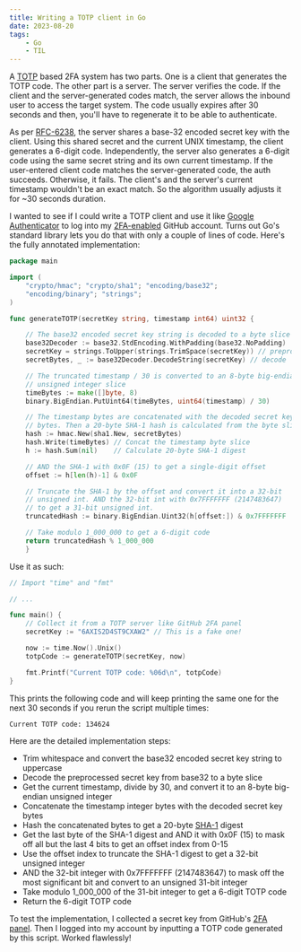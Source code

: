 ```yaml
---
title: Writing a TOTP client in Go
date: 2023-08-20
tags:
    - Go
    - TIL
---
```


A [TOTP] based 2FA system has two parts. One is a client that generates the TOTP code. The
other part is a server. The server verifies the code. If the client and the server-generated
codes match, the server allows the inbound user to access the target system. The code
usually expires after 30 seconds and then, you'll have to regenerate it to be able to
authenticate.

As per [RFC-6238], the server shares a base-32 encoded secret key with the client. Using
this shared secret and the current UNIX timestamp, the client generates a 6-digit code.
Independently, the server also generates a 6-digit code using the same secret string and its
own current timestamp. If the user-entered client code matches the server-generated code,
the auth succeeds. Otherwise, it fails. The client's and the server's current timestamp
wouldn't be an exact match. So the algorithm usually adjusts it for ~30 seconds duration.

I wanted to see if I could write a TOTP client and use it like [Google Authenticator] to
log into my [2FA-enabled] GitHub account. Turns out Go's standard library lets you do that
with only a couple of lines of code. Here's the fully annotated implementation:

```go
package main

import (
    "crypto/hmac"; "crypto/sha1"; "encoding/base32";
    "encoding/binary"; "strings";
)

func generateTOTP(secretKey string, timestamp int64) uint32 {

    // The base32 encoded secret key string is decoded to a byte slice
    base32Decoder := base32.StdEncoding.WithPadding(base32.NoPadding)
    secretKey = strings.ToUpper(strings.TrimSpace(secretKey)) // preprocess
    secretBytes, _ := base32Decoder.DecodeString(secretKey) // decode

    // The truncated timestamp / 30 is converted to an 8-byte big-endian
    // unsigned integer slice
    timeBytes := make([]byte, 8)
    binary.BigEndian.PutUint64(timeBytes, uint64(timestamp) / 30)

    // The timestamp bytes are concatenated with the decoded secret key
    // bytes. Then a 20-byte SHA-1 hash is calculated from the byte slice
    hash := hmac.New(sha1.New, secretBytes)
    hash.Write(timeBytes) // Concat the timestamp byte slice
    h := hash.Sum(nil)    // Calculate 20-byte SHA-1 digest

    // AND the SHA-1 with 0x0F (15) to get a single-digit offset
    offset := h[len(h)-1] & 0x0F

    // Truncate the SHA-1 by the offset and convert it into a 32-bit
    // unsigned int. AND the 32-bit int with 0x7FFFFFFF (2147483647)
    // to get a 31-bit unsigned int.
    truncatedHash := binary.BigEndian.Uint32(h[offset:]) & 0x7FFFFFFF

    // Take modulo 1_000_000 to get a 6-digit code
    return truncatedHash % 1_000_000
    }
```

Use it as such:

```go
// Import "time" and "fmt"

// ...

func main() {
    // Collect it from a TOTP server like GitHub 2FA panel
    secretKey := "6AXIS2D4ST9CXAW2" // This is a fake one!

    now := time.Now().Unix()
    totpCode := generateTOTP(secretKey, now)

    fmt.Printf("Current TOTP code: %06d\n", totpCode)
}
```

This prints the following code and will keep printing the same one for the next 30 seconds
if you rerun the script multiple times:

```txt
Current TOTP code: 134624
```

Here are the detailed implementation steps:

* Trim whitespace and convert the base32 encoded secret key string to uppercase
* Decode the preprocessed secret key from base32 to a byte slice
* Get the current timestamp, divide by 30, and convert it to an 8-byte big-endian unsigned
integer
* Concatenate the timestamp integer bytes with the decoded secret key bytes
* Hash the concatenated bytes to get a 20-byte [SHA-1] digest
* Get the last byte of the SHA-1 digest and AND it with 0x0F (15) to mask off all but the
last 4 bits to get an offset index from 0-15
* Use the offset index to truncate the SHA-1 digest to get a 32-bit unsigned integer
* AND the 32-bit integer with 0x7FFFFFFF (2147483647) to mask off the most significant bit
and convert to an unsigned 31-bit integer
* Take modulo 1_000_000 of the 31-bit integer to get a 6-digit TOTP code
* Return the 6-digit TOTP code

To test the implementation, I collected a secret key from GitHub's [2FA panel]. Then I
logged into my account by inputting a TOTP code generated by this script. Worked flawlessly!

[totp]: https://www.twilio.com/docs/glossary/totp
[rfc-6238]: https://datatracker.ietf.org/doc/html/rfc6238
[google authenticator]: https://apps.apple.com/us/app/google-authenticator/id388497605
[2fa-enabled]: https://docs.github.com/en/authentication/securing-your-account-with-two-factor-authentication-2fa
[2fa panel]: https://docs.github.com/en/authentication/securing-your-account-with-two-factor-authentication-2fa/configuring-two-factor-authentication
[sha-1]: https://www.rfc-editor.org/rfc/rfc3174.html
